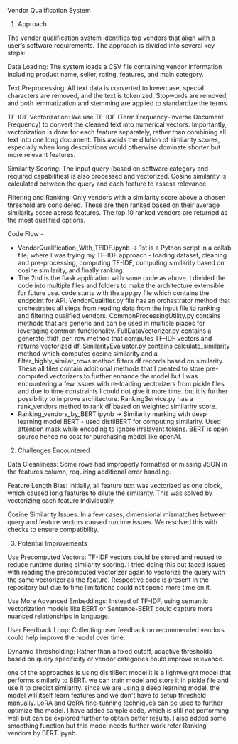 Vendor Qualification System
1. Approach

The vendor qualification system identifies top vendors that align with a user’s software requirements. The approach is divided into several key steps:

Data Loading: The system loads a CSV file containing vendor information including product name, seller, rating, features, and main category.

Text Preprocessing: All text data is converted to lowercase, special characters are removed, and the text is tokenized. Stopwords are removed, and both lemmatization and stemming are applied to standardize the terms.

TF-IDF Vectorization: We use TF-IDF (Term Frequency-Inverse Document Frequency) to convert the cleaned text into numerical vectors. Importantly, vectorization is done for each feature separately, rather than combining all text into one long document. This avoids the dilution of similarity scores, especially when long descriptions would otherwise dominate shorter but more relevant features.

Similarity Scoring: The input query (based on software category and required capabilities) is also processed and vectorized. Cosine similarity is calculated between the query and each feature to assess relevance.

Filtering and Ranking: Only vendors with a similarity score above a chosen threshold are considered. These are then ranked based on their average similarity score across features. The top 10 ranked vendors are returned as the most qualified options.

Code Flow -
- VendorQualification_With_TFIDF.ipynb -> 1st is a Python script in a collab file, where I was trying my TF-IDF approach - loading dataset, cleaning and pre-processing, computing TF-IDF, computing similarity based on cosine similarity, and finally ranking.
- The 2nd is the flask application with same code as above. I divided the code into multiple files and folders to make the architecture extensible for future use. code starts with the app.py file which contains the endpoint for API. VendorQualifier.py file has an orchestrator method that orchestrates all steps from reading data from the input file to ranking and filtering qualified vendors. CommonProcessingUtility.py contains methods that are generic and can be used in multiple places for leveraging common functionality. FullDataVectorizer.py contains a generate_tfidf_per_row method that computes TF-IDF vectors and returns vectorized df. SimilarityEvaluator.py contains calculate_similarity method which computes cosine similarity and a filter_highly_similar_rows method filters df records based on similarity. These all files contain additional methods that I created to store pre-computed vectorizers to further enhance the model but I was encountering a few issues with re-loading vectorizers from pickle files and due to time constraints I could not give it more time. but it is further possibility to improve architecture. RankingService.py has a rank_vendors method to rank df based on weighted similarity score.
- Ranking_vendors_by_BERT.ipynb ->  Similarity marking with deep learning model BERT - used distilBERT for computing similarity. Used attention mask while encoding to ignore irrelavent tokens. BERT is open source hence no cost for purchasing model like openAI.

2. Challenges Encountered

Data Cleanliness: Some rows had improperly formatted or missing JSON in the features column, requiring additional error handling.

Feature Length Bias: Initially, all feature text was vectorized as one block, which caused long features to dilute the similarity. This was solved by vectorizing each feature individually.

Cosine Similarity Issues: In a few cases, dimensional mismatches between query and feature vectors caused runtime issues. We resolved this with checks to ensure compatibility.

3. Potential Improvements

Use Precomputed Vectors: TF-IDF vectors could be stored and reused to reduce runtime during similarity scoring. I tried doing this but faced issues with reading the precomputed vectorizer again to vectorize the query with the same vectorizer as the feature. Respective code is present in the repository but due to time limitations could not spend more time on it.

Use More Advanced Embeddings: Instead of TF-IDF, using semantic vectorization models like BERT or Sentence-BERT could capture more nuanced relationships in language.

User Feedback Loop: Collecting user feedback on recommended vendors could help improve the model over time.

Dynamic Thresholding: Rather than a fixed cutoff, adaptive thresholds based on query specificity or vendor categories could improve relevance.

one of the approaches is using disltilBert model it is a lightweight model that performs similarly to BERT. we can train model and store it in pickle file and use it to predict similarity. since we are using a deep learning model, the model will itself learn features and we don't have to setup threshold manually. LoRA and QoRA fine-tunning techniques can be used to further optimize the model. I have added sample code, which is still not performing well but can be explored further to obtain better results. I also added some smoothing function but this model needs further work refer Ranking vendors by BERT.ipynb.
